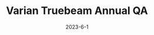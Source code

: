 ---
title: "Varian Truebeam Annual QA"
date: 2023-6-1
excerpt: "I independently finished all the mechanical part of Truebeam annual QA and finished the dosimetry part under the supervision of Dr Taoran Cui. I learned to use the large water tank to perform TG-51 and beam profile scan."
collection: clinical
---